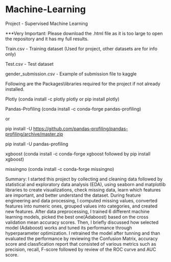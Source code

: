 # Machine-Learning
Project - Supervised Machine Learning 

***Very Important: Please download the .html file as it is too large to open the repository and it has my full results.  

Train.csv - Training dataset (Used for project, other datasets are for info only)

Test.csv - Test dataset

gender_submission.csv - Example of submission file to kaggle

Following are the Packages\libraries required for the project if not already installed. 

Plotly (conda install -c plotly plotly or pip install plotly)

Pandas-Profiling (conda install -c conda-forge pandas-profiling) 

or

pip install -U https://github.com/pandas-profiling/pandas-profiling/archive/master.zip

pip install -U pandas-profiling

xgboost (conda install -c conda-forge xgboost followed by pip install xgboost) 

missingno (conda install -c conda-forge missingno)

Summary:
I started this project by collecting and cleaning data followed by statistical and exploratory data analysis (EDA), using seaborn and matplotlib libraries to create visualizations, check missing data, learn which features are important, and better understand the dataset. During feature engineering and data processing, I computed missing values, converted features into numeric ones, grouped values into categories, and created new features. After data preprocessing, I trained 6 different machine learning models, picked the best one(Adaboost) based on the cross validation mean accuracy scores. Then, I briefly discussed how selected model (Adaboost) works and tuned its performance through hyperparameter optimization. I retrained the model after tunning and than evaluated the performance by reviewing the Confusion Matrix, accuracy score and classfication report that consisted of various metrics such as precision, recall, F-score followed by review of the ROC curve and AUC score.
